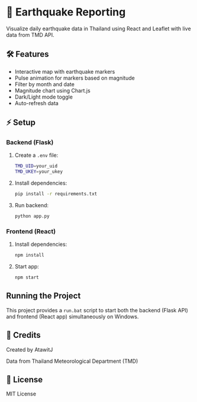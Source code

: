 # 🚨 Earthquake Reporting

Visualize daily earthquake data in Thailand using React and Leaflet with live data from TMD API.

## 🛠 Features

- Interactive map with earthquake markers
- Pulse animation for markers based on magnitude
- Filter by month and date
- Magnitude chart using Chart.js
- Dark/Light mode toggle
- Auto-refresh data

## ⚡ Setup

### Backend (Flask)
1. Create a `.env` file:
   ```bash
   TMD_UID=your_uid
   TMD_UKEY=your_ukey

2. Install dependencies:
   ```bash
   pip install -r requirements.txt

3. Run backend:
   ```bash
   python app.py
   
### Frontend (React)
1. Install dependencies:
     ```bash
     npm install

2. Start app:
    ```bash
    npm start

## Running the Project

This project provides a `run.bat` script to start both the backend (Flask API) and frontend (React app) simultaneously on Windows.



## 🔗 Credits

Created by AtawitJ

Data from Thailand Meteorological Department (TMD)

## 📄 License
MIT License
